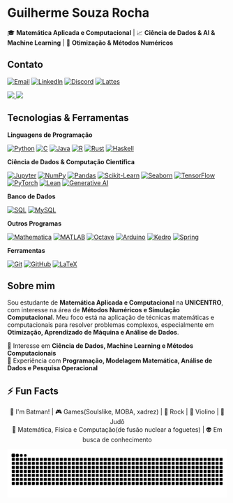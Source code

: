 # Guilherme Souza Rocha  

🎓 **Matemática Aplicada e Computacional** | 📈 **Ciência de Dados & AI & Machine Learning** | 🧮 **Otimização & Métodos Numéricos**  

## Contato    
[![Email](https://img.shields.io/badge/Email-D14836?style=for-the-badge&logo=gmail&logoColor=white)](mailto:guilherme.souzarocha.ismart@gmail.com)  [![LinkedIn](https://img.shields.io/badge/LinkedIn-0077B5?style=for-the-badge&logo=linkedin&logoColor=white)](https://www.linkedin.com/in/srguilherme/)  [![Discord](https://img.shields.io/badge/Discord-7289DA?style=for-the-badge&logo=discord&logoColor=white)](https://discord.com/users/776191919876341780)  [![Lattes](https://img.shields.io/badge/Lattes-000080?style=for-the-badge&logo=academia&logoColor=white)](http://lattes.cnpq.br/2189414809347318) 

  <a href="https://github.com/Sr-Gui">
    <img height="175em" src="https://github-readme-stats.vercel.app/api?username=Sr-Gui&show_icons=true&theme=gotham&include_all_commits=true&count_private=true"/>
    <img height="175em" src="https://github-readme-stats.vercel.app/api/top-langs/?username=Sr-Gui&layout=compact&langs_count=7&theme=gotham"/>
  </a>

## Tecnologias & Ferramentas  

**Linguagens de Programação**  

[![Python](https://img.shields.io/badge/Python-3776AB?style=for-the-badge&logo=python&logoColor=white)](https://www.python.org/)  [![C](https://img.shields.io/badge/C-00599C?style=for-the-badge&logo=c&logoColor=white)](https://en.wikipedia.org/wiki/C_(programming_language))  [![Java](https://img.shields.io/badge/Java-ED8B00?style=for-the-badge&logo=openjdk&logoColor=white)](https://www.oracle.com/java/)  [![R](https://img.shields.io/badge/R-276DC3?style=for-the-badge&logo=r&logoColor=white)](https://www.r-project.org/)  [![Rust](https://img.shields.io/badge/Rust-000000?style=for-the-badge&logo=rust&logoColor=white)](https://www.rust-lang.org/)  [![Haskell](https://img.shields.io/badge/Haskell-5D4F85?style=for-the-badge&logo=haskell&logoColor=white)](https://www.haskell.org/)

**Ciência de Dados & Computação Científica**  

[![Jupyter](https://img.shields.io/badge/Jupyter-F37626?style=for-the-badge&logo=jupyter&logoColor=white)](https://jupyter.org/)  [![NumPy](https://img.shields.io/badge/NumPy-013243?style=for-the-badge&logo=numpy&logoColor=white)](https://numpy.org/)  [![Pandas](https://img.shields.io/badge/Pandas-150458?style=for-the-badge&logo=pandas&logoColor=white)](https://pandas.pydata.org/)  [![Scikit-Learn](https://img.shields.io/badge/Scikit--Learn-F7931E?style=for-the-badge&logo=scikit-learn&logoColor=white)](https://scikit-learn.org/)  [![Seaborn](https://img.shields.io/badge/Seaborn-3776AB?style=for-the-badge&logo=python&logoColor=white)](https://seaborn.pydata.org/)  [![TensorFlow](https://img.shields.io/badge/TensorFlow-FF6F00?style=for-the-badge&logo=tensorflow&logoColor=white)](https://www.tensorflow.org/)  [![PyTorch](https://img.shields.io/badge/PyTorch-EE4C2C?style=for-the-badge&logo=pytorch&logoColor=white)](https://pytorch.org/)  [![Lean](https://img.shields.io/badge/Lean-000000?style=for-the-badge&logo=lean&logoColor=white)](https://leanprover.github.io/)  [![Generative AI](https://img.shields.io/badge/Generative%20AI-FF6F00?style=for-the-badge&logo=openai&logoColor=white)](https://openai.com/)

**Banco de Dados**  

[![SQL](https://img.shields.io/badge/SQL-4479A1?style=for-the-badge&logo=postgresql&logoColor=white)](https://www.mysql.com/)  [![MySQL](https://img.shields.io/badge/MySQL-4479A1?style=for-the-badge&logo=mysql&logoColor=white)](https://www.mysql.com/)  

**Outros Programas**  

[![Mathematica](https://img.shields.io/badge/Mathematica-DD1100?style=for-the-badge&logo=wolfram-mathematica&logoColor=white)](https://www.wolfram.com/mathematica/)  [![MATLAB](https://img.shields.io/badge/MATLAB-0076A8?style=for-the-badge&logo=mathworks&logoColor=white)](https://www.mathworks.com/products/matlab.html)  [![Octave](https://img.shields.io/badge/Octave-0790C0?style=for-the-badge&logo=octave&logoColor=white)](https://www.gnu.org/software/octave/)  [![Arduino](https://img.shields.io/badge/Arduino-00979D?style=for-the-badge&logo=arduino&logoColor=white)](https://www.arduino.cc/)  [![Kedro](https://img.shields.io/badge/Kedro-00B093?style=for-the-badge&logo=kedro&logoColor=white)](https://kedro.readthedocs.io/)  [![Spring](https://img.shields.io/badge/Spring-6DB33F?style=for-the-badge&logo=spring&logoColor=white)](https://spring.io/)

**Ferramentas**  

[![Git](https://img.shields.io/badge/Git-F05032?style=for-the-badge&logo=git&logoColor=white)](https://git-scm.com/)  [![GitHub](https://img.shields.io/badge/GitHub-181717?style=for-the-badge&logo=github&logoColor=white)](https://github.com/)  [![LaTeX](https://img.shields.io/badge/LaTeX-008080?style=for-the-badge&logo=latex&logoColor=white)](https://www.latex-project.org/)

## Sobre mim

Sou estudante de **Matemática Aplicada e Computacional** na **UNICENTRO**, com interesse na área de **Métodos Numéricos e Simulação Computacional**. Meu foco está na aplicação de técnicas matemáticas e computacionais para resolver problemas complexos, especialmente em **Otimização, Aprendizado de Máquina e Análise de Dados**.  

🔹 Interesse em **Ciência de Dados, Machine Learning e Métodos Computacionais**  
🔹 Experiência com **Programação, Modelagem Matemática, Análise de Dados e Pesquisa Operacional**  

## ⚡ Fun Facts

<p align="center"> 🦇 I'm Batman! | 🎮 Games(Soulslike, MOBA, xadrez) | 🤘 Rock | 🎻 Violino | 🥋 Judô <br> 🚀 Matemática, Física e Computação(de fusão nuclear a foguetes) | 👽 Em busca de conhecimento </p>

<div align="center">
<picture>
  <source media="(prefers-color-scheme: dark)" srcset="https://raw.githubusercontent.com/Sr-Gui/Sr-Gui/output/github-contribution-grid-snake-dark.svg">
  <source media="(prefers-color-scheme: light)" srcset="https://raw.githubusercontent.com/Sr-Gui/Sr-Gui/output/github-contribution-grid-snake.svg">
  <img alt="github contribution grid snake animation" src="https://raw.githubusercontent.com/Sr-Gui/Sr-Gui/output/github-contribution-grid-snake.svg">
</picture>
<div>
